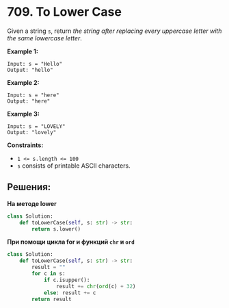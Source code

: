 # 709. To Lower Case

Given a string `s`, return _the string after replacing every uppercase letter with the same lowercase letter_.

**Example 1:**

```
Input: s = "Hello"
Output: "hello"

```

**Example 2:**

```
Input: s = "here"
Output: "here"

```

**Example 3:**

```
Input: s = "LOVELY"
Output: "lovely"

```

**Constraints:**

-   `1 <= s.length <= 100`
-   `s` consists of printable ASCII characters.


## Решения:

**На методе lower**

```python
class Solution:
    def toLowerCase(self, s: str) -> str:
        return s.lower()
```

**При помощи цикла for и функций `chr` и `ord`**

```python
class Solution:
    def toLowerCase(self, s: str) -> str:
        result = ""
        for c in s:
            if c.isupper():
                result += chr(ord(c) + 32)
            else: result += c
        return result
```